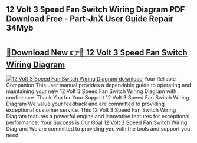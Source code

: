 ## 12 Volt 3 Speed Fan Switch Wiring Diagram PDF Download Free - Part-JnX User Guide Repair 34Myb

# <h2><a href="http://dfmwht.blite.top/?on=12+Volt+3+Speed+Fan+Switch+Wiring+Diagram">🔗Download New 👉🔴 12 Volt 3 Speed Fan Switch Wiring Diagram</a></h2>

[![12 Volt 3 Speed Fan Switch Wiring Diagram download](https://i.imgur.com/lujVjoI.png)](http://dfmwht.blite.top/?on=12+Volt+3+Speed+Fan+Switch+Wiring+Diagram)
Your Reliable Companion This user manual provides a dependable guide to operating and maintaining your new 12 Volt 3 Speed Fan Switch Wiring Diagram with confidence. Thank You for Your Support 12 Volt 3 Speed Fan Switch Wiring Diagram We value your feedback and are committed to providing exceptional customer service. This 12 Volt 3 Speed Fan Switch Wiring Diagram features a powerful engine and innovative features for exceptional performance. Your Success is Our Goal 12 Volt 3 Speed Fan Switch Wiring Diagram. We are committed to providing you with the tools and support you need.
